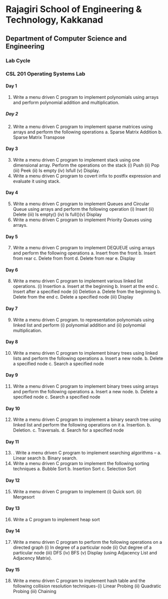 # Rajagiri School of Engineering & Technology, Kakkanad
## Department of Computer Science and Engineering

### Lab Cycle
### CSL 201 Operating Systems Lab

#### Day 1 
1. Write a menu driven C program to implement polynomials using arrays and perform polynomial addition and multiplication.

##### Day 2
2. Write a menu driven C program to implement sparse matrices using arrays and perform the following operations
a. Sparse Matrix Addition
b. Sparse Matrix Transpose

#### Day 3
3. Write a menu driven C program to implement stack using one dimensional array. Perform the operations on the stack (i) Push (ii) Pop (iii) Peek (ii) Is empty (iv) Isfull (v) Display.
4. Write a menu driven C program to covert infix to postfix expression and evaluate it using stack.

#### Day 4
5. Write a menu driven C program to implement Queues and Circular Queue using arrays and perform the following operation (i) Insert (ii) Delete (iii) Is empty() (iv) Is full()(v) Display
6. Write a menu driven C program to implement Priority Queues using arrays.

#### Day 5
7. Write a menu driven C program to implement DEQUEUE using arrays and perform the following operations
a. Insert from the front
b. Insert from rear
c. Delete from front
d. Delete from rear
e. Display

#### Day 6
8. Write a menu driven C program to implement various linked list operations.
(i) Insertion
a. Insert at the beginning
b. Insert at the end
c. Insert after a specified node
(ii) Deletion
a. Delete from the beginning
b. Delete from the end
c. Delete a specified node
(iii) Display

#### Day 7
9. Write a menu driven C program. to representation polynomials using linked list and perform (i) polynomial addition and (ii) polynomial multiplication.

#### Day 8
10. Write a menu driven C program to implement binary trees using linked lists and perform the following operations
a. Insert a new node.
b. Delete a specified node
c. Search a specified node

#### Day 9
11. Write a menu driven C program to implement binary trees using arrays and perform the following operations
a. Insert a new node.
b. Delete a specified node
c. Search a specified node

#### Day 10
12. Write a menu driven C program to implement a binary search tree using linked list and perform the following operations on it
a. Insertion.
b. Deletion.
c. Traversals.
d. Search for a specified node

#### Day 11
13. . Write a menu driven C program to implement searching algorithms –
a. Linear search
b. Binary search.
14. Write a menu driven C program to implement the following sorting
techniques
a. Bubble Sort
b. Insertion Sort
c. Selection Sort

#### Day 12
15. Write a menu driven C program to implement (i) Quick sort. (ii) Mergesort

#### Day 13
16. Write a C program to implement heap sort

#### Day 14
17. Write a menu driven C program to perform the following operations on a directed graph
(i) In degree of a particular node
(ii) Out degree of a particular node
(iii) DFS
(iv) BFS
(v) Display (using Adjacency List and Adjacency Matrix).

#### Day 15
18. Write a menu driven C program to implement hash table and the following collision resolution techniques-(i) Linear Probing (ii) Quadratic Probing (iii) Chaining
